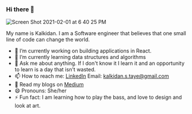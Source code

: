 ### Hi there 👋

![Screen Shot 2021-02-01 at 6 40 25 PM](https://user-images.githubusercontent.com/57603757/118302006-b2635f00-b4b1-11eb-86dc-48bd7aa76f61.png)


My name is Kalkidan. I am a Software engineer that believes that one small line of code can change the world. 

- 🔭 I’m currently working on building applications in React.
- 🌱 I’m currently learning data structures and algorithms
- 💬 Ask me about anything. If I don't know it I learn it and an opportunity to learn is a day that isn't wasted.
- 📫 How to reach me:
    [LinkedIn](https://www.linkedin.com/in/kalkidan-taye/)
    Email: kalkidan.s.taye@gmail.com
- 📔 Read my blogs on [Medium](https://kalkidantaye.medium.com/)
- 😄 Pronouns: She/her
- ⚡ Fun fact: I am learning how to play the bass, and love to design and look at art. 

<!--**ksolomon7/ksolomon7** is a ✨ _special_ ✨ repository because its `README.md` (this file) appears on your GitHub profile.--/>


